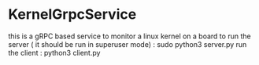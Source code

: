 # KernelGrpcService
this is a gRPC based service to monitor a linux kernel on a board
to run the server ( it should be run in superuser mode)  : sudo python3 server.py
run the client : python3 client.py
